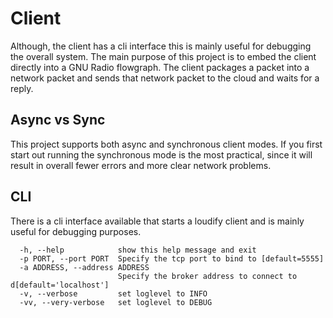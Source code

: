 # Client

Although, the client has a cli interface this is mainly useful for debugging the overall system.
The main purpose of this project is to embed the client directly into a GNU Radio flowgraph. The client packages a packet into a network packet and sends that network packet to the cloud and waits for a reply.

## Async vs Sync

This project supports both async and synchronous client modes. If you first start out running the synchronous mode is the most practical, since it will result in overall fewer errors and more clear network problems.
## CLI

There is a cli interface available that starts a loudify client and is mainly useful for debugging purposes.

```
  -h, --help            show this help message and exit
  -p PORT, --port PORT  Specify the tcp port to bind to [default=5555]
  -a ADDRESS, --address ADDRESS
                        Specify the broker address to connect to d[default='localhost']
  -v, --verbose         set loglevel to INFO
  -vv, --very-verbose   set loglevel to DEBUG
```